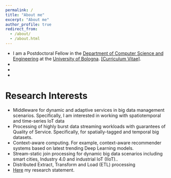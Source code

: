 ```yaml
---
permalink: /
title: "About me"
excerpt: "About me"
author_profile: true
redirect_from: 
  - /about/
  - /about.html
---
```


* I am a Postdoctoral Fellow in the [Department of Computer Science and Engineering](http://www.cs.toronto.edu/) at the [University of Bologna](https://disi.unibo.it/it/). [[Curriculum Vitae]](http://IsamAljawarneh.github.io/files/IsamAljawarneh-CV.pdf).
* 
* 
* 

# Research Interests
* Middleware for dynamic and adaptive services in big data management scenarios. Specifically, I am interested in working with spatiotemporal and time-series IoT data
* Processing of highly burst data streaming workloads with guarantees of Quality of Service. Specifically, for spatially-tagged and temporal big datasets.
* Context-aware computing. For example, context-aware recommender systems based on latest trending Deep Learning models.
* Stream-static join processing for dynamic big data scenarios including smart cities, Industry 4.0 and industrial IoT (IIoT)..
* Distributed Extract, Transform and Load (ETL) processing
* [Here](http://IsamAljawarneh.github.io/files/research_statement_Aljawarneh.pdf) my research statement.

